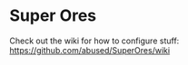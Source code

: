 # Super Ores

Check out the wiki for how to configure stuff: https://github.com/abused/SuperOres/wiki